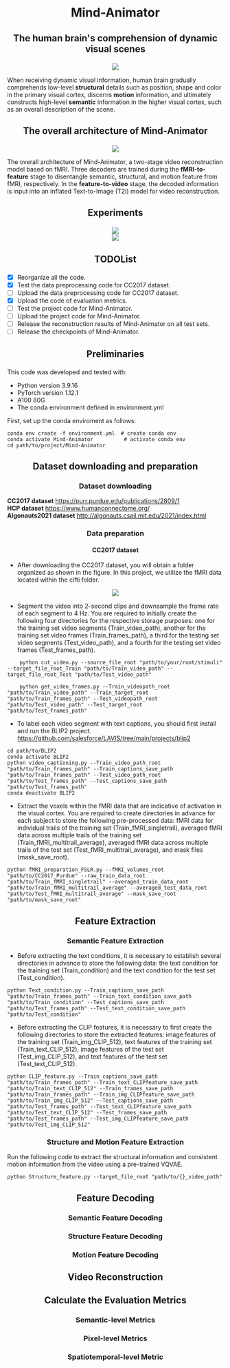 # <p align="center"> Mind-Animator </p>

## <p align="center"> The human brain's comprehension of dynamic visual scenes </p>

<div align=center>
<img src="https://github.com/Mind-Animator/Mind-Animator/blob/main/imgs/decouple.png">
</div>

When receiving dynamic visual information, human brain gradually comprehends low-level **structural** details such as position, shape and color in the primary visual cortex, discerns **motion** information, and ultimately constructs high-level **semantic** information in the higher visual cortex, such as an overall description of the scene.

## <p align="center"> The overall architecture of Mind-Animator </p>

<div align=center>
<img src="https://github.com/Mind-Animator/Mind-Animator/blob/main/imgs/overview.png">
</div>

The overall architecture of Mind-Animator, a two-stage video reconstruction model based on fMRI. Three decoders are trained during the **fMRI-to-feature** stage to disentangle semantic, structural, and motion feature from fMRI, respectively.  In the **feature-to-video** stage, the decoded information is input into an inflated Text-to-Image (T2I) model for video reconstruction.

## <p align="center"> Experiments </p>

<div align=center>
<img src="https://github.com/Mind-Animator/Mind-Animator/blob/main/imgs/results.png">
</div>

<div align=center>
<img src="https://github.com/Mind-Animator/Mind-Animator/blob/main/imgs/results2.png">
</div>



## <p align="center"> TODOList </p>
- [x] Reorganize all the code.
- [x] Test the data preprocessing code for CC2017 dataset.
- [ ] Upload the data preprocessing code for CC2017 dataset.
- [x] Upload the code of evaluation metrics.
- [ ] Test the project code for Mind-Animator.
- [ ] Upload the project code for Mind-Animator.
- [ ] Release the reconstruction results of Mind-Animator on all test sets.
- [ ] Release the checkpoints of Mind-Animator.

## <p align="center">  Preliminaries  </p> 
This code was developed and tested with: 

*  Python version 3.9.16 
*  PyTorch version 1.12.1 
*  A100 80G 
*  The conda environment defined in environment.yml

First, set up the conda enviroment as follows:<br>
```
conda env create -f environment.yml  # create conda env
conda activate Mind-Animator          # activate conda env
cd path/to/project/Mind-Animator
```


## <p align="center">  Dataset downloading and preparation </p> 

### <p align="center">  Dataset downloading </p> 

**CC2017  dataset** https://purr.purdue.edu/publications/2809/1  <br>
**HCP dataset** https://www.humanconnectome.org/  <br>
**Algonauts2021 dataset** http://algonauts.csail.mit.edu/2021/index.html  <br>

### <p align="center">  Data preparation </p> 
#### <p align="center">  CC2017  dataset </p> 
* After downloading the CC2017 dataset, you will obtain a folder organized as shown in the figure. In this project, we utilize the fMRI data located within the cifti folder.

<div align=center>
<img src="https://github.com/Zuskd/Mind-Animator/blob/main/imgs/folder.png">
</div>

* Segment the video into 2-second clips and downsample the frame rate of each segment to 4 Hz. You are required to initially create the following four directories for the respective storage purposes: one for the training set video segments (Train_video_path), another for the training set video frames (Train_frames_path), a third for the testing set video segments (Test_video_path), and a fourth for the testing set video frames (Test_frames_path).<br>
```
    python cut_video.py --source_file_root "path/to/your/root/stimuli" --target_file_root_Train "path/to/Train_video_path" --target_file_root_Test "path/to/Test_video_path"
```

```
    python get_video_frames.py --Train_videopath_root "path/to/Train_video_path" --Train_target_root "path/to/Train_frames_path" --Test_videopath_root "path/to/Test_video_path" --Test_target_root "path/to/Test_frames_path"
```

 
* To label each video segment with text captions, you should first install and run the BLIP2 project. https://github.com/salesforce/LAVIS/tree/main/projects/blip2 <br>
```
cd path/to/BLIP2
conda activate BLIP2
python video_captioning.py --Train_video_path_root "path/to/Train_frames_path" --Train_captions_save_path "path/to/Train_frames_path" --Test_video_path_root "path/to/Test_frames_path" --Test_captions_save_path "path/to/Test_frames_path"
conda deactivate BLIP2
```
* Extract the voxels within the fMRI data that are indicative of activation in the visual cortex. You are required to create directories in advance for each subject to store the following pre-processed data: fMRI data for individual trails of the training set (Train_fMRI_singletrail), averaged fMRI data across multiple trails of the training set (Train_fMRI_multitrail_average), averaged fMRI data across multiple trails of the test set (Test_fMRI_multitrail_average), and mask files (mask_save_root).

```
python fMRI_preparation_FSLR.py --fMRI_volumes_root "path/to/CC2017_Purdue" --raw_train_data_root "path/to/Train_fMRI_singletrail" --averaged_train_data_root "path/to/Train_fMRI_multitrail_average" --averaged_test_data_root "path/to/Test_fMRI_multitrail_average" --mask_save_root "path/to/mask_save_root"
```


## <p align="center">  Feature Extraction </p> 

### <p align="center">  Semantic Feature Extraction </p> 

* Before extracting the text conditions, it is necessary to establish several directories in advance to store the following data: the text condition for the training set (Train_condition) and the text condition for the test set (Test_condition).

```
python Text_condition.py --Train_captions_save_path "path/to/Train_frames_path" --Train_text_condition_save_path "path/to/Train_condition" --Test_captions_save_path "path/to/Test_frames_path" --Test_text_condition_save_path "path/to/Test_condition"
```

* Before extracting the CLIP features, it is necessary to first create the following directories to store the extracted features: image features of the training set (Train_img_CLIP_512), text features of the training set (Train_text_CLIP_512), image features of the test set (Test_img_CLIP_512), and text features of the test set (Test_text_CLIP_512).

```
python CLIP_feature.py --Train_captions_save_path "path/to/Train_frames_path" --Train_text_CLIPfeature_save_path "path/to/Train_text_CLIP_512" --Train_frames_save_path "path/to/Train_frames_path" --Train_img_CLIPfeature_save_path "path/to/Train_img_CLIP_512" --Test_captions_save_path "path/to/Test_frames_path" --Test_text_CLIPfeature_save_path "path/to/Test_text_CLIP_512" --Test_frames_save_path "path/to/Test_frames_path" --Test_img_CLIPfeature_save_path "path/to/Test_img_CLIP_512" 
```

### <p align="center">  Structure and Motion Feature Extraction </p> 

Run the following code to extract the structural information and consistent motion information from the video using a pre-trained VQVAE.

```
python Structure_feature.py --target_file_root "path/to/{}_video_path"
```

## <p align="center">  Feature Decoding </p> 

### <p align="center">  Semantic Feature Decoding </p> 

### <p align="center">  Structure Feature Decoding </p> 

### <p align="center">  Motion Feature Decoding </p> 



## <p align="center">  Video Reconstruction </p> 



## <p align="center">  Calculate the Evaluation Metrics </p> 

### <p align="center">  Semantic-level Metrics </p> 

### <p align="center">  Pixel-level Metrics </p> 

### <p align="center">  Spatiotemporal-level Metric </p> 






